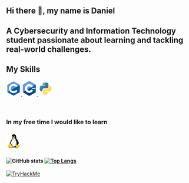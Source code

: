 ## Hi there 👋, my name is Daniel


## A Cybersecurity and Information Technology student passionate about learning and tackling real-world challenges.
## My Skills 
####  <p align="left"> <a href="https://www.cprogramming.com/" target="_blank" rel="noreferrer"> <img src="https://raw.githubusercontent.com/devicons/devicon/master/icons/c/c-original.svg" alt="c" width="40" height="40"/> </a> <a href="https://www.w3schools.com/cpp/" target="_blank" rel="noreferrer"> <img src="https://raw.githubusercontent.com/devicons/devicon/master/icons/cplusplus/cplusplus-original.svg" alt="cplusplus" width="40" height="40"/> </a> <a href="https://www.linux.org/" target="_blank" rel="noreferrer">  </a> <a href="https://www.python.org" target="_blank" rel="noreferrer"> <img src="https://raw.githubusercontent.com/devicons/devicon/master/icons/python/python-original.svg" alt="python" width="40" height="40"/> </a> </p>
 

### In my free time I would like to learn
### <img src="https://raw.githubusercontent.com/devicons/devicon/master/icons/linux/linux-original.svg" alt="linux" width="40" height="40"/>


         
#### ![GitHub stats](https://github-readme-stats.vercel.app/api?username=Xocth&show_icons=true) [![Top Langs](https://github-readme-stats.vercel.app/api/top-langs/?username=Xocth)](https://github.com/anuraghazra/github-readme-stats)



[![TryHackMe](https://tryhackme-badges.s3.amazonaws.com/Xocth.png)](https://tryhackme.com/p/Xocth)
